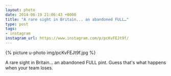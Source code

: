 ```yaml
---
layout: photo
date: 2014-06-19 21:06:43 +0000
title: "A rare sight in Britain... an abandoned FULL…"
type: post
tags:
- instagram
instagram_url: https://www.instagram.com/p/pcKvFEJt9f/
---
```


{% picture u-photo img/pcKvFEJt9f.jpg %}

A rare sight in Britain... an abandoned FULL pint. Guess that's what happens when your team loses.
